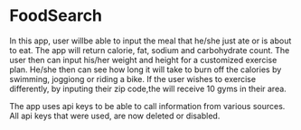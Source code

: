 # FoodSearch

In this app, user willbe able to input the meal that he/she just ate or is about to eat.
The app will return calorie, fat, sodium and carbohydrate count.  The user then can input 
his/her weight and height for a customized exercise plan.  He/she then can see how long it 
will take to burn off the calories by swimming, joggiong or riding a bike.  If the user 
wishes to exercise differently, by inputing their zip code,the will receive 10 gyms in 
their area.

The app uses api keys to be able to call information from various sources. All api keys
that were used, are now deleted or disabled.
